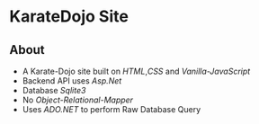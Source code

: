 # KarateDojo Site

## About
* A Karate-Dojo site built on *HTML*,*CSS* and *Vanilla-JavaScript*
* Backend API uses *Asp.Net*
* Database *Sqlite3*
* No *Object-Relational-Mapper* 
* Uses *ADO.NET* to perform Raw Database Query
